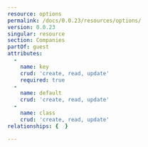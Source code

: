 ```yaml
---
resource: options
permalink: /docs/0.0.23/resources/options/
version: 0.0.23
singular: resource
section: Companies
partOf: guest
attributes:
  -
    name: key
    crud: 'create, read, update'
    required: true
  -
    name: default
    crud: 'create, read, update'
  -
    name: class
    crud: 'create, read, update'
relationships: {  }

---
```

